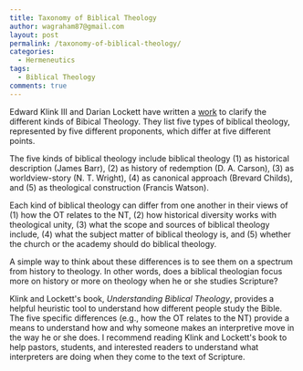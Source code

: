 ```yaml
---
title: Taxonomy of Biblical Theology
author: wagraham87@gmail.com
layout: post
permalink: /taxonomy-of-biblical-theology/
categories:
  - Hermeneutics
tags:
  - Biblical Theology
comments: true
---
```


Edward Klink III and Darian Lockett have written a [work](http://www.amazon.com/Understanding-Biblical-Theology-Comparison-Practice/dp/0310492238) to clarify the different kinds of Bibical Theology. They list five types of biblical theology, represented by five different proponents, which differ at five different points.

The five kinds of biblical theology include biblical theology (1) as historical description (James Barr), (2) as history of redemption (D. A. Carson), (3) as worldview-story (N. T. Wright), (4) as canonical approach (Brevard Childs), and (5) as theological construction (Francis Watson). 

Each kind of biblical theology can differ from one another in their views of (1) how the OT relates to the NT, (2) how historical diversity works with theological unity, (3) what the scope and sources of biblical theology include, (4) what the subject matter of biblical theology is, and (5) whether the church or the academy should do biblical theology. 

A simple way to think about these differences is to see them on a spectrum from history to theology. In other words, does a biblical theologian focus more on history or more on theology when he or she studies Scripture? 

Klink and Lockett's book, <i>Understanding Biblical Theology</i>, provides a helpful heuristic tool to understand how different people study the Bible. The five specific differences (e.g., how the OT relates to the NT) provide a means to understand how and why someone makes an interpretive move in the way he or she does. 
I recommend reading Klink and Lockett's book to help pastors, students, and interested readers to understand what interpreters are doing when they come to the text of Scripture.       

